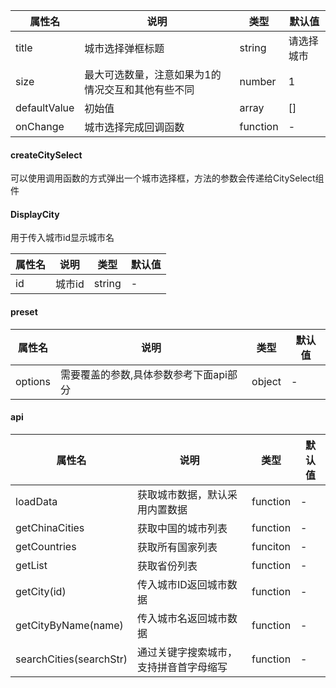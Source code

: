 | 属性名          | 说明                        | 类型     | 默认值   |
|--------------|---------------------------|--------|-------|
| title        | 城市选择弹框标题                  | string | 请选择城市 |
| size         | 最大可选数量，注意如果为1的情况交互和其他有些不同 | number | 1     |
| defaultValue | 初始值                       | array  | []    |
| onChange     | 城市选择完成回调函数|function| -     |

#### createCitySelect

可以使用调用函数的方式弹出一个城市选择框，方法的参数会传递给CitySelect组件

#### DisplayCity

用于传入城市id显示城市名

| 属性名          | 说明                        | 类型     | 默认值 |
|--------------|---------------------------|--------|-----|
|id|城市id|string| -   |

#### preset

| 属性名          | 说明                    | 类型     | 默认值 |
|--------------|-----------------------|--------|-----|
|options| 需要覆盖的参数,具体参数参考下面api部分 |object|-|

#### api

| 属性名                     | 说明                    | 类型     | 默认值 |
|-------------------------|-----------------------|--------|-----|
| loadData                | 获取城市数据，默认采用内置数据|function|-|
| getChinaCities          |获取中国的城市列表|function|-|
| getCountries            |获取所有国家列表|funciton|-|
| getList                 |获取省份列表|function|-|
| getCity(id)             |传入城市ID返回城市数据|function|-|
| getCityByName(name)     |传入城市名返回城市数据|function|-|
| searchCities(searchStr) |通过关键字搜索城市，支持拼音首字母缩写|function|-|
